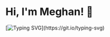 # Hi, I'm Meghan! 👋
[![Typing SVG](https://readme-typing-svg.herokuapp.com?font=Architects+Daughter&color=7AF79A&size=30&lines=Welcome+to+my+Git!;I'm+interested+in+database+management+for+bioinformatics;I'm+particularly+interested+in+population+genetics;And+I+love+all+things+plants!)](https://git.io/typing-svg)
